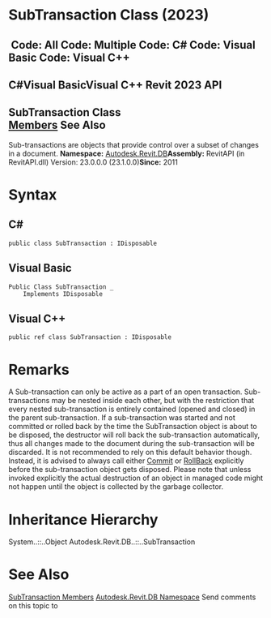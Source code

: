 # SubTransaction Class (2023)

﻿
 Code: All Code: Multiple Code: C# Code: Visual Basic Code: Visual C++   
---  
C#Visual BasicVisual C++
Revit 2023 API  
---  
SubTransaction Class  
[Members](d4e5eaf0-84c4-f75a-eefc-858cd9052a39.md "SubTransaction Members") See Also  
---  
Sub-transactions are objects that provide control over a subset of changes in a document. 
**Namespace:** [Autodesk.Revit.DB](87546ba7-461b-c646-cbb1-2cb8f5bff8b2.md "Autodesk.Revit.DB Namespace")**Assembly:** RevitAPI (in RevitAPI.dll) Version: 23.0.0.0 (23.1.0.0)**Since:** 2011 
# Syntax
C#  
---  
```text
public class SubTransaction : IDisposable
```
  
Visual Basic  
---  
```text
Public Class SubTransaction _
	Implements IDisposable
```
  
Visual C++  
---  
```text
public ref class SubTransaction : IDisposable
```
  
# Remarks
A Sub-transaction can only be active as a part of an open transaction. Sub-transactions may be nested inside each other, but with the restriction that every nested sub-transaction is entirely contained (opened and closed) in the parent sub-transaction. 
If a sub-transaction was started and not committed or rolled back by the time the SubTransaction object is about to be disposed, the destructor will roll back the sub-transaction automatically, thus all changes made to the document during the sub-transaction will be discarded. It is not recommended to rely on this default behavior though. Instead, it is advised to always call either [Commit](65a0359a-ef13-e7aa-7d5c-7470fe177848.md "Commit Method") or [RollBack](3de65ee0-50f1-c601-62f9-c77479b08418.md "RollBack Method") explicitly before the sub-transaction object gets disposed. Please note that unless invoked explicitly the actual destruction of an object in managed code might not happen until the object is collected by the garbage collector.
# Inheritance Hierarchy
System..::..Object Autodesk.Revit.DB..::..SubTransaction
# See Also
[SubTransaction Members](d4e5eaf0-84c4-f75a-eefc-858cd9052a39.md "SubTransaction Members")
[Autodesk.Revit.DB Namespace](87546ba7-461b-c646-cbb1-2cb8f5bff8b2.md "Autodesk.Revit.DB Namespace")
Send comments on this topic to 